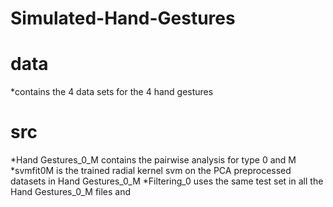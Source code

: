# Simulated-Hand-Gestures

# data
*contains the 4 data sets for the 4 hand gestures

# src
*Hand Gestures_0_M contains the pairwise analysis for type 0 and M
*svmfit0M is the trained radial kernel svm on the PCA preprocessed datasets in Hand Gestures_0_M
*Filtering_0 uses the same test set in all the Hand Gestures_0_M files and  
